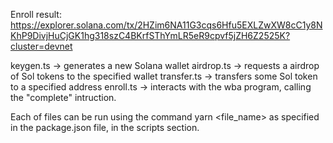 Enroll result: https://explorer.solana.com/tx/2HZim6NA11G3cqs6Hfu5EXLZwXW8cC1y8NKhP9DivjHuCjGK1hg318szC4BKrfSThYmLR5eR9cpvf5jZH6Z2525K?cluster=devnet

keygen.ts -> generates a new Solana wallet
airdrop.ts -> requests a airdrop of Sol tokens to the specified wallet
transfer.ts -> transfers some Sol token to a specified address
enroll.ts -> interacts with the wba program, calling the "complete" intruction. 

Each of files can be run using the command yarn <file_name> as specified in the package.json file, in the scripts section.
